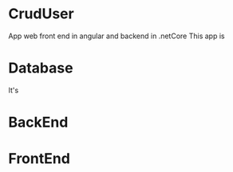 # CrudUser
App web front end in angular and backend in .netCore
This app is 


# Database
It's 

# BackEnd

# FrontEnd